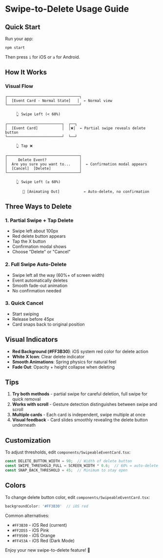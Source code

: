# Swipe-to-Delete Usage Guide

## Quick Start

Run your app:
```bash
npm start
```

Then press `i` for iOS or `a` for Android.

## How It Works

### Visual Flow

```
┌─────────────────────────────────┐
│  [Event Card - Normal State]   │  ← Normal view
└─────────────────────────────────┘

     👆 Swipe Left (< 60%)
     
┌─────────────────────────┐  ┌──┐
│  [Event Card]           │  │❌│  ← Partial swipe reveals delete button
└─────────────────────────┘  └──┘

     👆 Tap ❌
     
┌─────────────────────────────────┐
│     Delete Event?               │
│  Are you sure you want to...    │  ← Confirmation modal appears
│  [Cancel]  [Delete]             │
└─────────────────────────────────┘

     👆 Swipe Left (≥ 60%)
     
        💨 [Animating Out]           ← Auto-delete, no confirmation
```

## Three Ways to Delete

### 1. Partial Swipe + Tap Delete
- Swipe left about 100px
- Red delete button appears
- Tap the X button
- Confirmation modal shows
- Choose "Delete" or "Cancel"

### 2. Full Swipe Auto-Delete
- Swipe left all the way (60%+ of screen width)
- Event automatically deletes
- Smooth fade-out animation
- No confirmation needed

### 3. Quick Cancel
- Start swiping
- Release before 45px
- Card snaps back to original position

## Visual Indicators

- **Red Background (#FF3B30)**: iOS system red color for delete action
- **White X Icon**: Clear delete indicator
- **Smooth Animations**: Spring physics for natural feel
- **Fade Out**: Opacity + height collapse when deleting

## Tips

1. **Try both methods** - partial swipe for careful deletion, full swipe for quick removal
2. **Works with scroll** - Gesture detection distinguishes between swipe and scroll
3. **Multiple cards** - Each card is independent, swipe multiple at once
4. **Visual feedback** - Card slides smoothly revealing the delete button underneath

## Customization

To adjust thresholds, edit `components/SwipeableEventCard.tsx`:

```typescript
const DELETE_BUTTON_WIDTH = 90;  // Width of delete button
const SWIPE_THRESHOLD_FULL = SCREEN_WIDTH * 0.6;  // 60% = auto-delete
const SNAP_BACK_THRESHOLD = 45;  // Minimum to stay open
```

## Colors

To change delete button color, edit `components/SwipeableEventCard.tsx`:

```typescript
backgroundColor: '#FF3B30'  // iOS red
```

Common alternatives:
- `#FF3B30` - iOS Red (current)
- `#FF2D55` - iOS Pink
- `#FF9500` - iOS Orange
- `#FF453A` - iOS Red (Dark Mode)

Enjoy your new swipe-to-delete feature! 🎉

